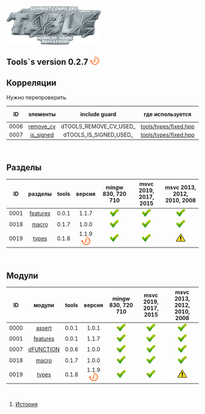 
[![logo](table.png)](../home.md "for developers") 

[P]: ../icons/progress.png
[V]: ../icons/success.png
[X]: ../icons/failed.png
[D]: ../icons/danger.png
[E]: ../icons/empty.png
[N]: ../icons/na.png

Tools`s version 0.2.7  [![P]][M]
---

Корреляции  
---

Нужно перепроверить.  

| **ID** | **элементы**    |      include guard      | где используется            | оригинальное расположение    |  
|:------:|:---------------:|:-----------------------:|:---------------------------:|:----------------------------:|  
|  0006  | [remove_cv][e0] | dTOOLS_REMOVE_CV_USED_  | [tools/types/fixed.hpp][u0] | [tools/types/traits.hpp][p0] |  
|  0007  | [is_signed][e1] | dTOOLS_IS_SIGNED_USED_  | [tools/types/fixed.hpp][u0] | [tools/types/traits.hpp][p0] |  

[p0]: ../../include/tools/types/traits.hpp   "расположение файла"  
[u0]: ../../include/tools/types/fixed.hpp    "расположение копии"  

[e0]: ../code/types/traits.md    "мета-функция: удаляет квалификаторы типов"  
[e1]: ../code/types/traits.md    "мета-функция: определяет: является ли тип знаковым"  

<br/>

Разделы
---

| **ID** | разделы         |  tools | версия          | mingw 830, 720 710  | msvc 2019, 2017, 2015 | msvc 2013, 2012, 2010, 2008 |  
|:------:|:---------------:|:------:|:---------------:|:-------------------:|:---------------------:|:---------------------------:|  
|  0001  | [features][01]  | 0.0.1  | 1.1.7           |    [![V]][MINGW]    |    [![V]][VS-NEW]     | [![V]][VS-OLD]              |  
|  0018  | [macro][18]     | 0.1.7  | 1.0.0           |    [![V]][MINGW]    |    [![V]][VS-NEW]     | [![V]][VS-OLD]              |  
|  0019  | [types][19]     | 0.1.8  | 1.1.9 [![P]][M] |    [![V]][MINGW]    |    [![V]][VS-NEW]     | [![D]][VS-OLD]              |  

<br/>

Модули  
---

| **ID** | модули          | tools | версия          | mingw 830, 720 710  | msvc 2019, 2017, 2015 | msvc 2013, 2012, 2010, 2008 |  
|:------:|:---------------:|:-----:|:---------------:|:-------------------:|:---------------------:|:---------------------------:|  
|  0000  | [assert][00]    | 0.0.1 | 1.0.1           |    [![V]][MINGW]    |    [![V]][VS-NEW]     | [![V]][VS-OLD]              |  
|  0001  | [features][01]  | 0.0.1 | 1.1.7           |    [![V]][MINGW]    |    [![V]][VS-NEW]     | [![V]][VS-OLD]              |  
|  0007  | [dFUNCTION][07] | 0.0.6 | 1.0.0           |    [![V]][MINGW]    |    [![V]][VS-NEW]     | [![V]][VS-OLD]              |  
|  0018  | [macro][18]     | 0.1.7 | 1.0.0           |    [![V]][MINGW]    |    [![V]][VS-NEW]     | [![V]][VS-OLD]              |  
|  0019  | [types][19]     | 0.1.8 | 1.1.9 [![P]][M] |    [![V]][MINGW]    |    [![V]][VS-NEW]     | [![D]][VS-OLD]              |  

<br/>

[M]: #table                   "проект tools"  
[0]: #mingw-new.md            "поддержка компиляторов mingw"  
						      
[MINGW]:  #mingw-new.md       "поддержка компиляторов mingw"  
[VS-NEW]: #msvc-new.md        "поддержка новых компиляторов msvc"  
[VS-OLD]: #msvc-old.md        "поддержка старых компиляторов msvc"  

[00]: ../code/assert.md       "подключает assert только в дебаге"  
[01]: ../code/features.md     "определяет технические возможности компилятора"  
[07]: ../code/dfunction.md    "макрос раскрывается в текстовое имя функции"  
[18]: ../code/macro.md        "магия препроцессора (макросы с переменным количеством аргументом)"  
[19]: ../code/types.md        "tools/types метафункции, и обработка типов"  

1) [История](../history.md)  


